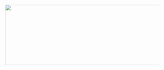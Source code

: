 <p align="center"><a href="https://dashboard.heroku.com/new?template=https://github.com/UNEMPLOID/filecarry"> <img src="https://graph.org/file/cb9394eec3d0ebce858f9.jpg" width="620" height="198.45"/></a></p>

